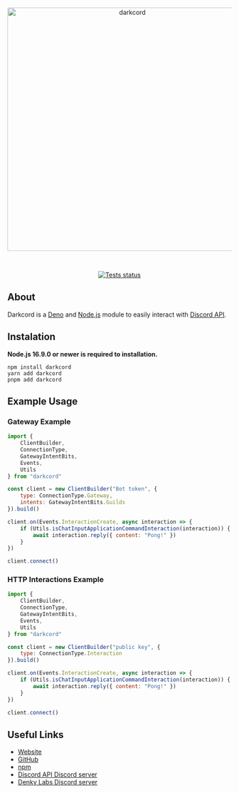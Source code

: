 <div align="center">
	<br />
    	<p>
		<img src="https://cdn.discordapp.com/attachments/846411409293967450/864228830053662730/110_Sem_Titulo_20210712163602.png" width="546" alt="darkcord" />
	</p>
    <br />
    	<p>
		<a href="https://github.com/denkylabs/darkcord/actions"><img src="https://github.com/denkylabs/darkcord/actions/workflows/tests.yml/badge.svg" alt="Tests status" /></a>
	</p>
</div>

## About
Darkcord is a [Deno](https://deno.land/) and [Node.js](https://nodejs.org) module to easily interact with
[Discord API](https://discord.com/developers/docs/intro).

## Instalation
**Node.js 16.9.0 or newer is required to installation.**

```sh-session
npm install darkcord
yarn add darkcord
pnpm add darkcord
```

## Example Usage

### Gateway Example
```js
import {
    ClientBuilder,
    ConnectionType,
    GatewayIntentBits,
    Events,
    Utils
} from "darkcord"

const client = new ClientBuilder("Bot token", {
    type: ConnectionType.Gateway,
    intents: GatewayIntentBits.Guilds
}).build()

client.on(Events.InteractionCreate, async interaction => {
    if (Utils.isChatInputApplicationCommandInteraction(interaction)) {
        await interaction.reply({ content: "Pong!" })
    }
})

client.connect()
```
### HTTP Interactions Example
```js
import {
    ClientBuilder,
    ConnectionType,
    GatewayIntentBits,
    Events,
    Utils
} from "darkcord"

const client = new ClientBuilder("public key", {
    type: ConnectionType.Interaction
}).build()

client.on(Events.InteractionCreate, async interaction => {
    if (Utils.isChatInputApplicationCommandInteraction(interaction)) {
        await interaction.reply({ content: "Pong!" })
    }
})

client.connect()
```

## Useful Links
- [Website](https://darkcord.denkylabs.com)
- [GitHub](https://github.com/denkylabs/darkcord)
- [npm](https://npmjs.com/package/darkcord)
- [Discord API Discord server](https://discord.gg/discord-api)
- [Denky Labs Discord server](https://discord.gg/98DNuKDx8j)